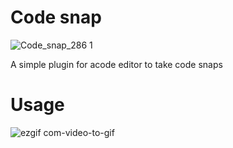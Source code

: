 # Code snap

![Code_snap_286 1](https://github.com/mayank0274/acode-plugin-codesnap/assets/113236810/656d684f-46e1-40f6-b3a9-413b70009d46)

A simple plugin for acode editor to take code snaps

# Usage

![ezgif com-video-to-gif](https://github.com/mayank0274/acode-plugin-codesnap/assets/113236810/c8b094c4-fd6c-4b1d-8840-e576eb8ebc6f)


